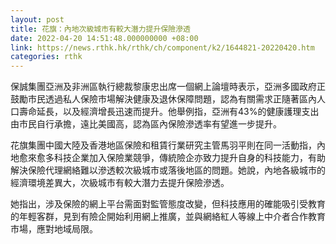 ```yaml
---
layout: post
title: 花旗：內地次級城市有較大潛力提升保險滲透
date: 2022-04-20 14:51:48.000000000 +08:00
link: https://news.rthk.hk/rthk/ch/component/k2/1644821-20220420.htm
categories: rthk
---
```


保誠集團亞洲及非洲區執行總裁黎康忠出席一個網上論壇時表示，亞洲多國政府正鼓勵市民透過私人保險市場解決健康及退休保障問題，認為有關需求正隨著區內人口壽命延長，以及經濟增長迅速而提升。他舉例指，亞洲有43%的健康護理支出由市民自行承擔，遠比美國高，認為區內保險滲透率有望進一步提升。

花旗集團中國大陸及香港地區保險和租賃行業研究主管馬羽平則在同一活動指，內地愈來愈多科技企業加入保險業競爭，傳統險企亦致力提升自身的科技能力，有助解決保險代理網絡難以滲透較次級城市或落後地區的問題。她說，內地各級城市的經濟環境差異大，次級城市有較大潛力去提升保險滲透。

她指出，涉及保險的網上平台需面對監管態度改變，但科技應用的確能吸引受教育的年輕客群，見到有險企開始利用網上推廣，並與網絡紅人等線上中介者合作教育市場，應對地域局限。
